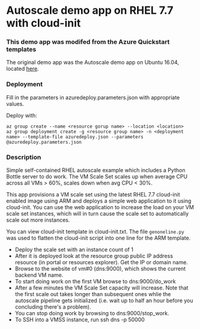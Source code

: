 # Autoscale demo app on RHEL 7.7 with cloud-init

### This demo app was modifed from the Azure Quickstart templates
The original demo app was the Autoscale demo app on Ubuntu 16.04, located [here](https://github.com/Azure/azure-quickstart-templates/tree/master/201-vmss-bottle-autoscale).

### Deployment

Fill in the parameters in azuredeploy.parameters.json with appropriate values.

Deploy with:
```
az group create --name <resource gorup name> --location <location>
az group deployment create -g <resource group name> -n <deployment name> --template-file azuredeploy.json --parameters @azuredeploy.parameters.json
```

### Description
Simple self-contained RHEL autoscale example which includes a Python Bottle server to do work. The VM Scale Set scales up when average CPU across all VMs > 60%, scales down when avg CPU < 30%.

This app provisions a VM scale set using the latest RHEL 7.7 cloud-init enabled image using ARM and deploys a simple web application to it using cloud-init. You can use the web application to increase the load on your VM scale set instances, which will in turn cause the scale set to automatically scale out more instances.

You can view cloud-init template in cloud-init.txt. The file `genoneline.py` was used to flatten the cloud-init script into one line for the ARM template.

- Deploy the scale set with an instance count of 1
- After it is deployed look at the resource group public IP address resource (in portal or resources explorer). Get the IP or domain name.
- Browse to the website of vm#0 (dns:9000), which shows the current backend VM name.
- To start doing work on the first VM browse to dns:9000/do_work
- After a few minutes the VM Scale Set capacity will increase. Note that the first scale out takes longer than subsequent ones whlie the autoscale pipeline gets initialized (i.e. wait up to half an hour before you concluding there's a problem).
- You can stop doing work by browsing to dns:9000/stop_work.
- To SSH into a VMSS instance, run ssh dns -p 50000
